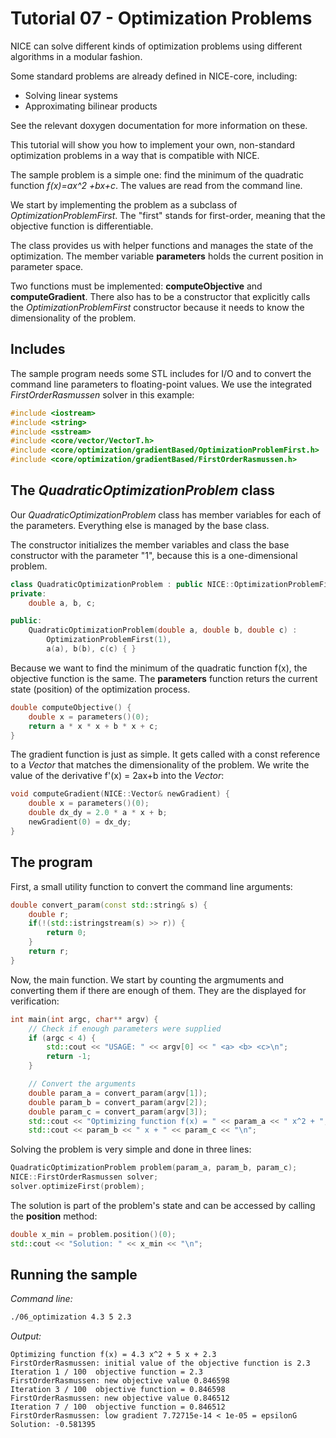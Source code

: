 # Tutorial 07 - Optimization Problems
NICE can solve different kinds of optimization problems using different
algorithms in a modular fashion.

Some standard problems are already defined in NICE-core, including:
* Solving linear systems
* Approximating bilinear products

See the relevant doxygen documentation for more information on these.

This tutorial will show you how to implement your own, non-standard
optimization problems in a way that is compatible with NICE.

The sample problem is a simple one: find the minimum of the quadratic
function _f(x)=ax^2 +bx+c_.
The values are read from the command line.

We start by implementing the problem as a subclass of
_OptimizationProblemFirst_.
The "first" stands for first-order, meaning that the objective function is
differentiable.

The class provides us with helper functions and manages the state of the
optimization.
The member variable __parameters__ holds the current position in parameter
space.

Two functions must be implemented: __computeObjective__ and
__computeGradient__.
There also has to be a constructor that explicitly calls the
_OptimizationProblemFirst_ constructor because it needs to know the
dimensionality of the problem.

## Includes
The sample program needs some STL includes for I/O and to convert the command
line parameters to floating-point values.
We use the integrated _FirstOrderRasmussen_ solver in this example:

```c++
#include <iostream>
#include <string>
#include <sstream>
#include <core/vector/VectorT.h>
#include <core/optimization/gradientBased/OptimizationProblemFirst.h>
#include <core/optimization/gradientBased/FirstOrderRasmussen.h>
```

## The _QuadraticOptimizationProblem_ class
Our _QuadraticOptimizationProblem_ class has member variables for each of the
parameters. Everything else is managed by the base class.

The constructor initializes the member variables and class the base constructor
with the parameter "1", because this is a one-dimensional problem.

```c++
class QuadraticOptimizationProblem : public NICE::OptimizationProblemFirst {
private:
	double a, b, c;

public:
	QuadraticOptimizationProblem(double a, double b, double c) :
		OptimizationProblemFirst(1),
		a(a), b(b), c(c) { }
```

Because we want to find the minimum of the quadratic function f(x), the
objective function is the same.
The __parameters__ function returs the current state (position) of the
optimization process.

```c++
double computeObjective() {
	double x = parameters()(0);	
	return a * x * x + b * x + c;
}
```

The gradient function is just as simple.
It gets called with a const reference to a _Vector_ that matches the
dimensionality of the problem.
We write the value of the derivative f'(x) = 2ax+b into the _Vector_:

```c++
void computeGradient(NICE::Vector& newGradient) {
	double x = parameters()(0);	
	double dx_dy = 2.0 * a * x + b;
	newGradient(0) = dx_dy;
}
```

## The program
First, a small utility function to convert the command line arguments:

```c++
double convert_param(const std::string& s) {
	double r;
	if(!(std::istringstream(s) >> r)) {
		return 0;
	}
	return r;
}
```

Now, the main function.
We start by counting the argmuments and converting them if there are enough
of them.
They are the displayed for verification:

```c++
int main(int argc, char** argv) {
	// Check if enough parameters were supplied
	if (argc < 4) {
		std::cout << "USAGE: " << argv[0] << " <a> <b> <c>\n";
		return -1;
	}

	// Convert the arguments
	double param_a = convert_param(argv[1]);
	double param_b = convert_param(argv[2]);
	double param_c = convert_param(argv[3]);
	std::cout << "Optimizing function f(x) = " << param_a << " x^2 + ";
	std::cout << param_b << " x + " << param_c << "\n";
```

Solving the problem is very simple and done in three lines:

```c++
QuadraticOptimizationProblem problem(param_a, param_b, param_c);
NICE::FirstOrderRasmussen solver;
solver.optimizeFirst(problem);
```

The solution is part of the problem's state and can be accessed by calling the
__position__ method:

```c++
double x_min = problem.position()(0);
std::cout << "Solution: " << x_min << "\n";
```

## Running the sample

_Command line:_

```bash
./06_optimization 4.3 5 2.3
```

_Output:_

```
Optimizing function f(x) = 4.3 x^2 + 5 x + 2.3
FirstOrderRasmussen: initial value of the objective function is 2.3
Iteration 1 / 100  objective function = 2.3
FirstOrderRasmussen: new objective value 0.846598
Iteration 3 / 100  objective function = 0.846598
FirstOrderRasmussen: new objective value 0.846512
Iteration 7 / 100  objective function = 0.846512
FirstOrderRasmussen: low gradient 7.72715e-14 < 1e-05 = epsilonG
Solution: -0.581395
```

